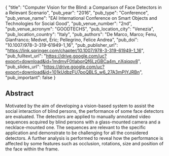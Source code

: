 {
  "title": "Computer Vision for the Blind: a Comparison of Face Detectors in a Relevant Scenario",
  "pub_year": "2016",
  "pub_type": "Conference",
  "pub_venue_name": "EAI International Conference on Smart Objects and Technologies for Social Good",
  "pub_venue_number": "2nd",
  "pub_venue_acronym": "GOODTECHS",
  "pub_location_city": "Venezia",
  "pub_location_country": "Italy",
  "pub_authors": "De Marco, Marco; Fenu, Gianfranco; Medvet, Eric; Pellegrino, Felice Andrea",
  "pub_doi": "10.1007/978-3-319-61949-1_16",
  "pub_publisher_url": "https://link.springer.com/chapter/10.1007/978-3-319-61949-1_16",
  "pub_fulltext_url": "https://drive.google.com/uc?export=download&id=1mdmvF0tlabqrQf6LzGBCa4m_nXqiqqv8",
  "pub_slides_url": "https://drive.google.com/uc?export=download&id=101kUdbzFU7poQBLS_w6_27A3mPIYJRBn",
  "pub_important": false
}

## Abstract
Motivated by the aim of developing a vision-based system to assist the social interaction of blind persons, the performance of some face detectors are evaluated. The detectors are applied to manually annotated video sequences acquired by blind persons with a glass-mounted camera and a necklace-mounted one. The sequences are relevant to the specific application and demonstrate to be challenging for all the considered detectors. A further analysis is performed to reveal how the performance is affected by some features such as occlusion, rotations, size and position of the face within the frame.
